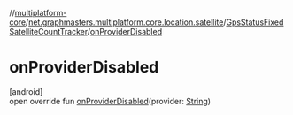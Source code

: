 //[multiplatform-core](../../../index.md)/[net.graphmasters.multiplatform.core.location.satellite](../index.md)/[GpsStatusFixedSatelliteCountTracker](index.md)/[onProviderDisabled](on-provider-disabled.md)

# onProviderDisabled

[android]\
open override fun [onProviderDisabled](on-provider-disabled.md)(provider: [String](https://kotlinlang.org/api/latest/jvm/stdlib/kotlin/-string/index.html))
